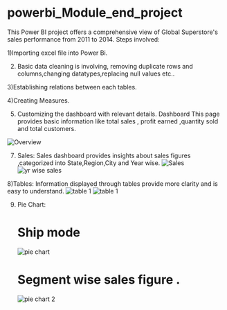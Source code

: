 # powerbi_Module_end_project
 This Power BI project  offers a comprehensive view of Global Superstore's sales performance from 2011 to 2014. 
 Steps involved:

1)Importing excel file into Power Bi.

2) Basic data cleaning is involving, removing duplicate rows and columns,changing datatypes,replacing null values etc..

3)Establishing relations between each tables.

4)Creating Measures.

5) Customizing the dashboard with relevant details.
   Dashboard
 This page provides basic information like total sales , profit earned ,quantity sold and total customers.

 ![Overview](https://github.com/anushree6749/powerbi_Module_end_project/assets/138094071/8d6d1e0b-a7e7-4a2b-8018-1ecfd9dfa73b)

 7) Sales:
 Sales dashboard provides insights about sales figures ,categorized into State,Region,City and Year wise.
![Sales](https://github.com/anushree6749/powerbi_Module_end_project/assets/138094071/1ba04279-2938-4173-aee9-43c991e9854a)
![yr wise sales](https://github.com/anushree6749/powerbi_Module_end_project/assets/138094071/a314b1fc-d1b2-467e-bd3d-3e29cd8d72ab)

  8)Tables:
Information displayed through tables provide more clarity and is easy to understand.
![table 1](https://github.com/anushree6749/powerbi_Module_end_project/assets/138094071/66b6b428-002d-47a7-ac2f-bac59c5f88d9)
![table 1](https://github.com/anushree6749/powerbi_Module_end_project/assets/138094071/a66c6ca7-5993-44f1-bcf4-f8ba9dfa0c1bS)

9) Pie Chart:
   # Ship mode 
   ![pie chart](https://github.com/anushree6749/powerbi_Module_end_project/assets/138094071/e7e63f7e-f1d9-462e-9e8b-90644c7e2dda)

   # Segment wise sales figure .
     ![pie chart 2](https://github.com/anushree6749/powerbi_Module_end_project/assets/138094071/b49d85ce-ba42-49d5-bf3a-47fa8d694b7c)


    



  
